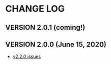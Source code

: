 # CHANGE LOG

## VERSION 2.0.1 (coming!)

## VERSION 2.0.0 (June 15, 2020)
* [v2.2.0 issues](https://github.com/LaSalleSoftware/ls-lasalleuibackend-pkg/milestone/1?closed=1)



